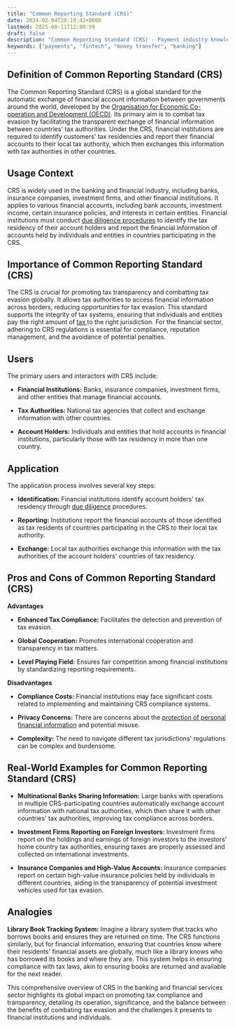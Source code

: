 ```yaml
---
title: "Common Reporting Standard (CRS)"
date: 2024-02-04T20:19:42+0000
lastmod: 2025-08-11T12:00:59
draft: false
description: "Common Reporting Standard (CRS) - Payment industry knowledge and insights"
keywords: ["payments", "fintech", "money transfer", "banking"]
---
```


## Definition of Common Reporting Standard (CRS)

The Common Reporting Standard (CRS) is a global standard for the automatic exchange of financial account information between governments around the world, developed by the [Organisation for Economic Co-operation and Development (OECD)](https://www.oecd.org/en.html). Its primary aim is to combat tax evasion by facilitating the transparent exchange of financial information between countries' tax authorities. Under the CRS, financial institutions are required to identify customers' tax residencies and report their financial accounts to their local tax authority, which then exchanges this information with tax authorities in other countries.

## Usage Context

CRS is widely used in the banking and financial industry, including banks, insurance companies, investment firms, and other financial institutions. It applies to various financial accounts, including bank accounts, investment income, certain insurance policies, and interests in certain entities. Financial institutions must conduct [due diligence procedures](https://faisalkhanllc.xyz/resources/payments-wiki/c/customer-due-diligence-cdd/) to identify the tax residency of their account holders and report the financial information of accounts held by individuals and entities in countries participating in the CRS.

## Importance of Common Reporting Standard (CRS)

The CRS is crucial for promoting tax transparency and combatting tax evasion globally. It allows tax authorities to access financial information across borders, reducing opportunities for tax evasion. This standard supports the integrity of tax systems, ensuring that individuals and entities pay the right amount of [tax ](https://faisalkhanllc.xyz/resources/payments-wiki/t/taxes/)to the right jurisdiction. For the financial sector, adhering to CRS regulations is essential for compliance, reputation management, and the avoidance of potential penalties.

## Users

The primary users and interactors with CRS include:

- **Financial Institutions:** Banks, insurance companies, investment firms, and other entities that manage financial accounts.

- **Tax Authorities:** National tax agencies that collect and exchange information with other countries.

- **Account Holders:** Individuals and entities that hold accounts in financial institutions, particularly those with tax residency in more than one country.

## Application

The application process involves several key steps:

- **Identification:** Financial institutions identify account holders' tax residency through [due diligence](https://faisalkhanllc.xyz/resources/payments-wiki/d/due-diligence-dd-2/) procedures.

- **Reporting:** Institutions report the financial accounts of those identified as tax residents of countries participating in the CRS to their local tax authority.

- **Exchange:** Local tax authorities exchange this information with the tax authorities of the account holders' countries of tax residency.

## Pros and Cons of Common Reporting Standard (CRS)

**Advantages**

- **Enhanced Tax Compliance:** Facilitates the detection and prevention of tax evasion.

- **Global Cooperation:** Promotes international cooperation and transparency in tax matters.

- **Level Playing Field:** Ensures fair competition among financial institutions by standardizing reporting requirements.

**Disadvantages**

- **Compliance Costs:** Financial institutions may face significant costs related to implementing and maintaining CRS compliance systems.

- **Privacy Concerns:** There are concerns about the [protection of personal financial information](https://faisalkhanllc.xyz/resources/payments-wiki/g/general-data-protection-regulation-gdpr/) and potential misuse.

- **Complexity:** The need to navigate different tax jurisdictions' regulations can be complex and burdensome.

## Real-World Examples for Common Reporting Standard (CRS)

- **Multinational Banks Sharing Information:** Large banks with operations in multiple CRS-participating countries automatically exchange account information with national tax authorities, which then share it with other countries' tax authorities, improving tax compliance across borders.

- **Investment Firms Reporting on Foreign Investors:** Investment firms report on the holdings and earnings of foreign investors to the investors' home country tax authorities, ensuring taxes are properly assessed and collected on international investments.

- **Insurance Companies and High-Value Accounts:** Insurance companies report on certain high-value insurance policies held by individuals in different countries, aiding in the transparency of potential investment vehicles used for tax evasion.

## Analogies

**Library Book Tracking System:** Imagine a library system that tracks who borrows books and ensures they are returned on time. The CRS functions similarly, but for financial information, ensuring that countries know where their residents' financial assets are globally, much like a library knows who has borrowed its books and where they are. This system helps in ensuring compliance with tax laws, akin to ensuring books are returned and available for the next reader.

This comprehensive overview of CRS in the banking and financial services sector highlights its global impact on promoting tax compliance and transparency, detailing its operation, significance, and the balance between the benefits of combating tax evasion and the challenges it presents to financial institutions and individuals.